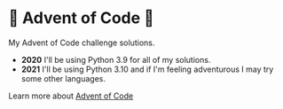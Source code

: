 # 🎄 Advent of Code 🎄

My Advent of Code challenge solutions.


- **2020** I'll be using Python 3.9 for all of my solutions.
- **2021** I'll be using Python 3.10 and if I'm feeling adventurous I may try some other languages.

Learn more about [Advent of Code](https://adventofcode.com/about)
